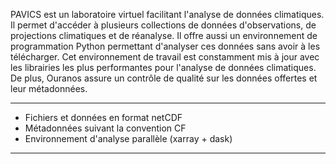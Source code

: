 PAVICS est un laboratoire virtuel facilitant l'analyse de données
climatiques. Il permet d'accéder à plusieurs collections de données
d'observations, de projections climatiques et de réanalyse. Il offre aussi
un environnement de programmation Python permettant d'analyser ces données
sans avoir à les télécharger. Cet environnement de travail est constamment
mis à jour avec les librairies les plus performantes pour l'analyse de
données climatiques. De plus, Ouranos assure un contrôle de qualité sur les
données offertes et leur métadonnées.

---
* Fichiers et données en format netCDF
* Métadonnées suivant la convention CF
* Environnement d'analyse parallèle (xarray + dask)
---
